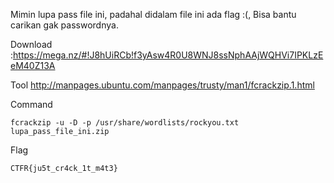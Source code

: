 Mimin lupa pass file ini, padahal didalam file ini ada flag :(, Bisa bantu carikan gak passwordnya.

Download :https://mega.nz/#!J8hUiRCb!f3yAsw4R0U8WNJ8ssNphAAjWQHVi7IPKLzEeM40Z13A

Tool
http://manpages.ubuntu.com/manpages/trusty/man1/fcrackzip.1.html

Command
```
fcrackzip -u -D -p /usr/share/wordlists/rockyou.txt lupa_pass_file_ini.zip
```

Flag
```
CTFR{ju5t_cr4ck_1t_m4t3}
```